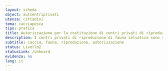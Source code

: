 ```yaml
---
layout: scheda
object: autcentriprivati
utenza: cittadini
tema: cacciapesca
tipo: pratica
title: Autorizzazione per la costituzione di centri privati di riproduzione di fauna selvatica
description: I centri privati di riproduzione di fauna selvatica sono soggetti ad autorizzazione regionale
subtitle: caccia, fauna, riproduzione, autorizzazione
status: Livello2
statusLink: /onboard
evidenza: no
lang: it
---
```

